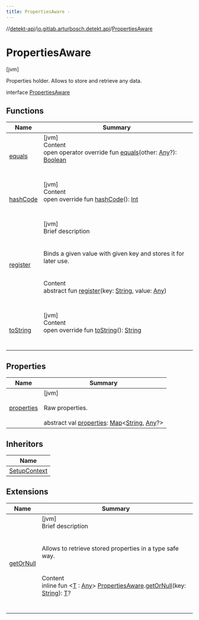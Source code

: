 ```yaml
---
title: PropertiesAware -
---
```

//[detekt-api](../../index.md)/[io.gitlab.arturbosch.detekt.api](../index.md)/[PropertiesAware](index.md)



# PropertiesAware  
 [jvm] 

Properties holder. Allows to store and retrieve any data.

interface [PropertiesAware](index.md)   


## Functions  
  
|  Name|  Summary| 
|---|---|
| [equals](../../io.gitlab.arturbosch.detekt.api.internal/-yaml-config/-companion/index.md#kotlin/Any/equals/#kotlin.Any?/PointingToDeclaration/)| [jvm]  <br>Content  <br>open operator override fun [equals](../../io.gitlab.arturbosch.detekt.api.internal/-yaml-config/-companion/index.md#kotlin/Any/equals/#kotlin.Any?/PointingToDeclaration/)(other: [Any](https://kotlinlang.org/api/latest/jvm/stdlib/kotlin/-any/index.html)?): [Boolean](https://kotlinlang.org/api/latest/jvm/stdlib/kotlin/-boolean/index.html)  <br><br><br>
| [hashCode](../../io.gitlab.arturbosch.detekt.api.internal/-yaml-config/-companion/index.md#kotlin/Any/hashCode/#/PointingToDeclaration/)| [jvm]  <br>Content  <br>open override fun [hashCode](../../io.gitlab.arturbosch.detekt.api.internal/-yaml-config/-companion/index.md#kotlin/Any/hashCode/#/PointingToDeclaration/)(): [Int](https://kotlinlang.org/api/latest/jvm/stdlib/kotlin/-int/index.html)  <br><br><br>
| [register](register.md)| [jvm]  <br>Brief description  <br><br><br>Binds a given value with given key and stores it for later use.<br><br>  <br>Content  <br>abstract fun [register](register.md)(key: [String](https://kotlinlang.org/api/latest/jvm/stdlib/kotlin/-string/index.html), value: [Any](https://kotlinlang.org/api/latest/jvm/stdlib/kotlin/-any/index.html))  <br><br><br>
| [toString](../../io.gitlab.arturbosch.detekt.api.internal/-yaml-config/-companion/index.md#kotlin/Any/toString/#/PointingToDeclaration/)| [jvm]  <br>Content  <br>open override fun [toString](../../io.gitlab.arturbosch.detekt.api.internal/-yaml-config/-companion/index.md#kotlin/Any/toString/#/PointingToDeclaration/)(): [String](https://kotlinlang.org/api/latest/jvm/stdlib/kotlin/-string/index.html)  <br><br><br>


## Properties  
  
|  Name|  Summary| 
|---|---|
| [properties](index.md#io.gitlab.arturbosch.detekt.api/PropertiesAware/properties/#/PointingToDeclaration/)|  [jvm] <br><br>Raw properties.<br><br>abstract val [properties](index.md#io.gitlab.arturbosch.detekt.api/PropertiesAware/properties/#/PointingToDeclaration/): [Map](https://kotlinlang.org/api/latest/jvm/stdlib/kotlin.collections/-map/index.html)<[String](https://kotlinlang.org/api/latest/jvm/stdlib/kotlin/-string/index.html), [Any](https://kotlinlang.org/api/latest/jvm/stdlib/kotlin/-any/index.html)?>   <br>


## Inheritors  
  
|  Name| 
|---|
| [SetupContext](../-setup-context/index.md)


## Extensions  
  
|  Name|  Summary| 
|---|---|
| [getOrNull](../get-or-null.md)| [jvm]  <br>Brief description  <br><br><br>Allows to retrieve stored properties in a type safe way.<br><br>  <br>Content  <br>inline fun <[T](../get-or-null.md) : [Any](https://kotlinlang.org/api/latest/jvm/stdlib/kotlin/-any/index.html)> [PropertiesAware](index.md).[getOrNull](../get-or-null.md)(key: [String](https://kotlinlang.org/api/latest/jvm/stdlib/kotlin/-string/index.html)): [T](../get-or-null.md)?  <br><br><br>

